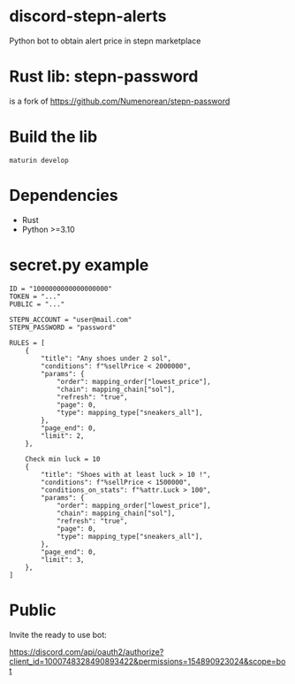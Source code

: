 # discord-stepn-alerts

Python bot to obtain alert price in stepn marketplace

# Rust lib: stepn-password

is a fork of https://github.com/Numenorean/stepn-password

# Build the lib

`maturin develop`

# Dependencies

- Rust
- Python >=3.10

# secret.py example

```
ID = "1000000000000000000"
TOKEN = "..."
PUBLIC = "..."

STEPN_ACCOUNT = "user@mail.com"
STEPN_PASSWORD = "password"

RULES = [
    {
        "title": "Any shoes under 2 sol",
        "conditions": f"%sellPrice < 2000000",
        "params": {
            "order": mapping_order["lowest_price"],
            "chain": mapping_chain["sol"],
            "refresh": "true",
            "page": 0,
            "type": mapping_type["sneakers_all"],
        },
        "page_end": 0,
        "limit": 2,
    },

    Check min luck = 10
    {
        "title": "Shoes with at least luck > 10 !",
        "conditions": f"%sellPrice < 1500000",
        "conditions_on_stats": f"%attr.Luck > 100",
        "params": {
            "order": mapping_order["lowest_price"],
            "chain": mapping_chain["sol"],
            "refresh": "true",
            "page": 0,
            "type": mapping_type["sneakers_all"],
        },
        "page_end": 0,
        "limit": 3,
    },
]
```

# Public

Invite the ready to use bot:

https://discord.com/api/oauth2/authorize?client_id=1000748328490893422&permissions=154890923024&scope=bot
